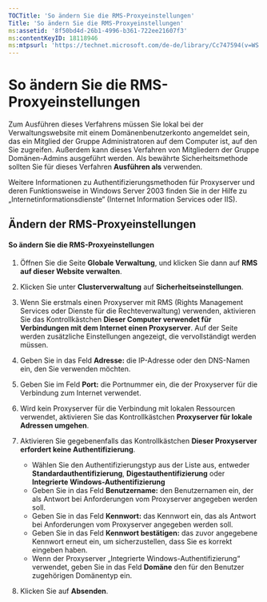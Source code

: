 ```yaml
---
TOCTitle: 'So ändern Sie die RMS-Proxyeinstellungen'
Title: 'So ändern Sie die RMS-Proxyeinstellungen'
ms:assetid: '8f50bd4d-26b1-4996-b361-722ee21607f3'
ms:contentKeyID: 18118946
ms:mtpsurl: 'https://technet.microsoft.com/de-de/library/Cc747594(v=WS.10)'
---
```


So ändern Sie die RMS-Proxyeinstellungen
========================================

Zum Ausführen dieses Verfahrens müssen Sie lokal bei der Verwaltungswebsite mit einem Domänenbenutzerkonto angemeldet sein, das ein Mitglied der Gruppe Administratoren auf dem Computer ist, auf den Sie zugreifen. Außerdem kann dieses Verfahren von Mitgliedern der Gruppe Domänen-Admins ausgeführt werden. Als bewährte Sicherheitsmethode sollten Sie für dieses Verfahren **Ausführen als** verwenden.

Weitere Informationen zu Authentifizierungsmethoden für Proxyserver und deren Funktionsweise in Windows Server 2003 finden Sie in der Hilfe zu „Internetinformationsdienste“ (Internet Information Services oder IIS).

Ändern der RMS-Proxyeinstellungen
---------------------------------

#### So ändern Sie die RMS-Proxyeinstellungen

1.  Öffnen Sie die Seite **Globale Verwaltung**, und klicken Sie dann auf **RMS auf dieser Website verwalten**.

2.  Klicken Sie unter **Clusterverwaltung** auf **Sicherheitseinstellungen**.

3.  Wenn Sie erstmals einen Proxyserver mit RMS (Rights Management Services oder Dienste für die Rechteverwaltung) verwenden, aktivieren Sie das Kontrollkästchen **Dieser Computer verwendet für Verbindungen mit dem Internet einen Proxyserver**. Auf der Seite werden zusätzliche Einstellungen angezeigt, die vervollständigt werden müssen.

4.  Geben Sie in das Feld **Adresse:** die IP-Adresse oder den DNS-Namen ein, den Sie verwenden möchten.

5.  Geben Sie im Feld **Port:** die Portnummer ein, die der Proxyserver für die Verbindung zum Internet verwendet.

6.  Wird kein Proxyserver für die Verbindung mit lokalen Ressourcen verwendet, aktivieren Sie das Kontrollkästchen **Proxyserver für lokale Adressen umgehen**.

7.  Aktivieren Sie gegebenenfalls das Kontrollkästchen **Dieser Proxyserver erfordert keine Authentifizierung**.

    -   Wählen Sie den Authentifizierungstyp aus der Liste aus, entweder **Standardauthentifizierung**, **Digestauthentifizierung** oder **Integrierte Windows-Authentifizierung**
    -   Geben Sie in das Feld **Benutzername:** den Benutzernamen ein, der als Antwort bei Anforderungen vom Proxyserver angegeben werden soll.
    -   Geben Sie in das Feld **Kennwort:** das Kennwort ein, das als Antwort bei Anforderungen vom Proxyserver angegeben werden soll.
    -   Geben Sie in das Feld **Kennwort bestätigen:** das zuvor angegebene Kennwort erneut ein, um sicherzustellen, dass Sie es korrekt eingeben haben.
    -   Wenn der Proxyserver „Integrierte Windows-Authentifizierung“ verwendet, geben Sie in das Feld **Domäne** den für den Benutzer zugehörigen Domänentyp ein.

8.  Klicken Sie auf **Absenden**.